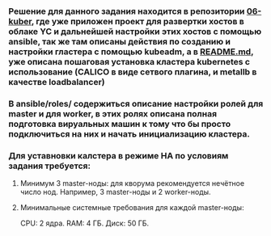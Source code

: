 
### Решение для данного задания находится в репозитории [06-kuber](https://github.com/Borschik27/06-kuber), где уже приложен проект для развертки хостов в облаке YC и дальнейшей настройки этих хостов с помощью ansible, так же там описаны действия по созданию и настройки гластера с помощью kubeadm, а в [README.md](https://github.com/Borschik27/06-kuber/blob/main/README.md), уже описана пошаговая установка кластера kubernetes с использование (CALICO в виде сетвого плагина, и metallb в качестве loadbalancer)

### В ansible/roles/ содержиться описание настройки ролей для master и для worker, в этих ролях описана полная подготовка вируальных машин к тому что бы просто подключиться на них и начать инициализацию кластера.

### Для уставновки калстера в режиме HA по условиям задания требуется:
 1. Минимум 3 master-ноды: для кворума рекомендуется нечётное число нод. Например, 3 master-ноды и 2 worker-ноды.
 2. Минимальные системные требования для каждой master-ноды:

    CPU: 2 ядра. RAM: 4 ГБ. Диск: 50 ГБ.
